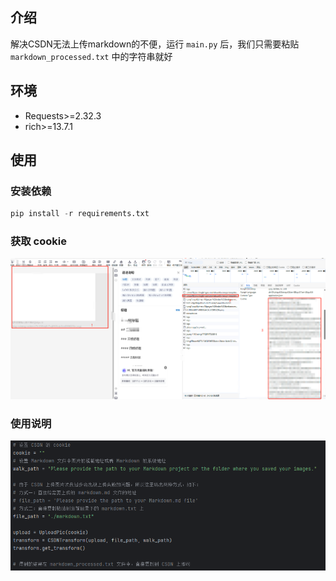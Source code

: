 ## 介绍

解决CSDN无法上传markdown的不便，运行 `main.py` 后，我们只需要粘贴 `markdown_processed.txt` 中的字符串就好

## 环境

- Requests>=2.32.3  
- rich>=13.7.1

## 使用

### 安装依赖

```python
pip install -r requirements.txt
```

### 获取 cookie

![获取cookie](./Pic/获取cookie.png#pic_center)

### 使用说明

![使用说明](./Pic/使用说明.png#pic_center)

